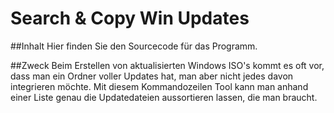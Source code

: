 ﻿# Search & Copy Win Updates


##Inhalt
Hier finden Sie den Sourcecode für das Programm.

##Zweck
Beim Erstellen von aktualisierten Windows ISO's kommt es oft vor, dass man ein Ordner voller Updates hat, man aber nicht jedes davon integrieren möchte. Mit diesem Kommandozeilen Tool kann man anhand einer Liste genau die Updatedateien aussortieren lassen, die man braucht.